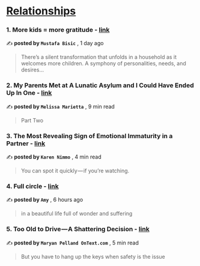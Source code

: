 
<h1><a href=https://medium.com/tag/relationships/recommended target="_blank" rel="noopener noreferrer">Relationships</a></h1>
<h3>1. More kids = more gratitude - <a href=https://medium.com/@mustafabisic/more-kids-more-gratitude-6da9481e513f?source=tag_recommended_feed---------0-84----------relationships----------3ee2590d_a257_4112_960c_c26f71bae627------- target="_blank" rel="noopener noreferrer">link</a></h3>

✍️ **posted by `Mustafa Bisic`** <date> , 1 day ago</date>

<blockquote>There’s a silent transformation that unfolds in a household as it welcomes more children. A symphony of personalities, needs, and desires…</blockquote>

<h3>2. My Parents Met at A Lunatic Asylum and I Could Have Ended Up In One - <a href=https://medium.com/black-bear-recovery/my-parents-met-at-a-lunatic-asylum-and-i-could-have-ended-up-in-one-a25901f886e7?source=tag_recommended_feed---------1-107----------relationships----------3ee2590d_a257_4112_960c_c26f71bae627------- target="_blank" rel="noopener noreferrer">link</a></h3>

✍️ **posted by `Melissa Marietta`** <date> , 9 min read</date>

<blockquote>Part Two</blockquote>

<h3>3. The Most Revealing Sign of Emotional Immaturity in a Partner - <a href=https://medium.com/on-the-couch/the-most-revealing-sign-of-emotional-immaturity-in-a-partner-8db70142571a?source=tag_recommended_feed---------2-85----------relationships----------3ee2590d_a257_4112_960c_c26f71bae627------- target="_blank" rel="noopener noreferrer">link</a></h3>

✍️ **posted by `Karen Nimmo`** <date> , 4 min read</date>

<blockquote>You can spot it quickly — if you’re watching.</blockquote>

<h3>4. Full circle - <a href=https://medium.com/@Amy./full-circle-b19ec643428e?source=tag_recommended_feed---------3-84----------relationships----------3ee2590d_a257_4112_960c_c26f71bae627------- target="_blank" rel="noopener noreferrer">link</a></h3>

✍️ **posted by `Amy`** <date> , 6 hours ago</date>

<blockquote>in a beautiful life full of wonder and suffering</blockquote>

<h3>5. Too Old to Drive — A Shattering Decision - <a href=https://medium.com/crows-feet/too-old-to-drive-a-shattering-decision-dc437a497d7a?source=tag_recommended_feed---------4-107----------relationships----------3ee2590d_a257_4112_960c_c26f71bae627------- target="_blank" rel="noopener noreferrer">link</a></h3>

✍️ **posted by `Maryan Pelland OnText.com`** <date> , 5 min read</date>

<blockquote>But you have to hang up the keys when safety is the issue</blockquote>

